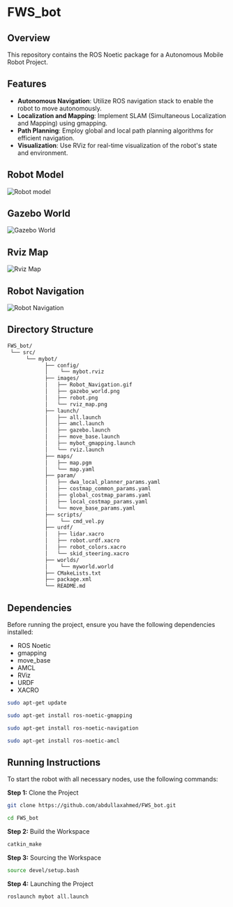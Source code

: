 # FWS_bot

## Overview
This repository contains the ROS Noetic package for a Autonomous Mobile Robot Project.


## Features
- **Autonomous Navigation**: Utilize ROS navigation stack to enable the robot to move autonomously.
- **Localization and Mapping**: Implement SLAM (Simultaneous Localization and Mapping) using gmapping.
- **Path Planning**: Employ global and local path planning algorithms for efficient navigation.
- **Visualization**: Use RViz for real-time visualization of the robot's state and environment.


## Robot Model
![Robot model](src/mybot//images/robot.png) 
## Gazebo World
![Gazebo World](src/mybot//images/gazebo_world.png)
## Rviz Map
![Rviz Map](src/mybot/images/rviz_map.png)
## Robot Navigation
![Robot Navigation](src/mybot/images/Robot_Navigation.gif)


## Directory Structure
```bash
FWS_bot/
 └── src/
      └── mybot/
            ├── config/
            │    └── mybot.rviz
            ├── images/
            │   ├── Robot_Navigation.gif
            │   ├── gazebo_world.png
            │   ├── robot.png
            │   └── rviz_map.png
            ├── launch/
            │   ├── all.launch
            │   ├── amcl.launch
            │   ├── gazebo.launch
            │   ├── move_base.launch
            │   ├── mybot_gmapping.launch
            │   └── rviz.launch
            ├── maps/
            │   ├── map.pgm
            │   └── map.yaml
            ├── param/
            │   ├── dwa_local_planner_params.yaml
            │   ├── costmap_common_params.yaml
            │   ├── global_costmap_params.yaml
            │   ├── local_costmap_params.yaml
            │   └── move_base_params.yaml
            ├── scripts/
            │    └── cmd_vel.py
            ├── urdf/
            │   ├── lidar.xacro
            │   ├── robot.urdf.xacro
            │   ├── robot_colors.xacro
            │   └── skid_steering.xacro
            ├── worlds/
            │    └── myworld.world
            ├── CMakeLists.txt
            ├── package.xml
            └── README.md
```

## Dependencies
Before running the project, ensure you have the following dependencies installed:
- ROS Noetic
- gmapping
- move_base
- AMCL 
- RViz
- URDF
- XACRO


```bash
sudo apt-get update

sudo apt-get install ros-noetic-gmapping

sudo apt-get install ros-noetic-navigation

sudo apt-get install ros-noetic-amcl
```

## Running Instructions
To start the robot with all necessary nodes, use the following commands:

**Step 1:** Clone the Project
```bash
git clone https://github.com/abdullaxahmed/FWS_bot.git

cd FWS_bot
```
**Step 2:** Build the Workspace
```bash
catkin_make
```
**Step 3:** Sourcing the Workspace
```bash
source devel/setup.bash
```
**Step 4:** Launching the Project

```bash
roslaunch mybot all.launch
```

